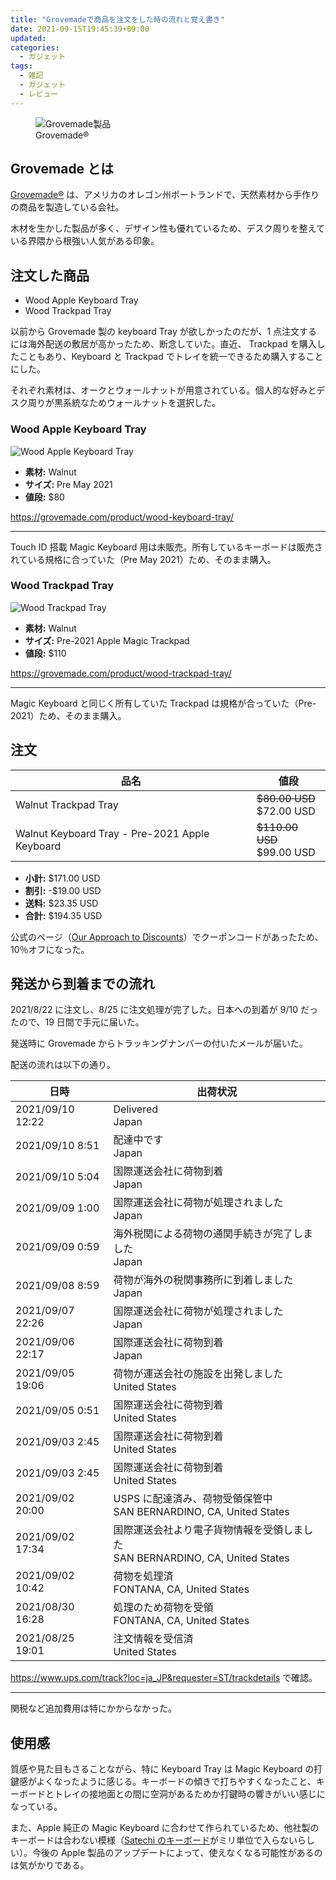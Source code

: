 ```yaml
---
title: "Grovemadeで商品を注文をした時の流れと覚え書き"
date: 2021-09-15T19:45:39+09:00
updated:
categories:
  - ガジェット
tags:
  - 雑記
  - ガジェット
  - レビュー
---
```


<figure>
  <img src="https://user-images.githubusercontent.com/3617124/133427228-5e1a9054-6fd3-41d5-845a-789137502392.jpg" alt="Grovemade製品" />
  <figcaption>Grovemade®</figcaption>
</figure>

## Grovemade とは

[Grovemade®](https://grovemade.com/) は、アメリカのオレゴン州ポートランドで、天然素材から手作りの商品を製造している会社。

木材を生かした製品が多く、デザイン性も優れているため、デスク周りを整えている界隈から根強い人気がある印象。

## 注文した商品

- Wood Apple Keyboard Tray
- Wood Trackpad Tray

以前から Grovemade 製の keyboard Tray が欲しかったのだが、1 点注文するには海外配送の敷居が高かったため、断念していた。直近、 Trackpad を購入したこともあり、Keyboard と Trackpad でトレイを統一できるため購入することにした。

それぞれ素材は、オークとウォールナットが用意されている。個人的な好みとデスク周りが黒系統なためウォールナットを選択した。

### Wood Apple Keyboard Tray

![Wood Apple Keyboard Tray](https://user-images.githubusercontent.com/3617124/134023511-5341dd81-94ab-48b0-b170-8c4a63fc09b3.png)

- **素材:** Walnut
- **サイズ:** Pre May 2021
- **値段:** $80

https://grovemade.com/product/wood-keyboard-tray/

---

Touch ID 搭載 Magic Keyboard 用は未販売。所有しているキーボードは販売されている規格に合っていた（Pre May 2021）ため、そのまま購入。

### Wood Trackpad Tray

![Wood Trackpad Tray](https://user-images.githubusercontent.com/3617124/134023540-c10a5205-b447-4a74-9f7b-3b743920214b.png)

- **素材:** Walnut
- **サイズ:** Pre-2021 Apple Magic Trackpad
- **値段:** $110

https://grovemade.com/product/wood-trackpad-tray/

---

Magic Keyboard と同じく所有していた Trackpad は規格が合っていた（Pre-2021）ため、そのまま購入。

## 注文

| 品名                                           | 値段                            |
| ---------------------------------------------- | ------------------------------- |
| Walnut Trackpad Tray                           | ~~$80.00 USD~~ <br> $72.00 USD  |
| Walnut Keyboard Tray - Pre-2021 Apple Keyboard | ~~$110.00 USD~~ <br> $99.00 USD |

- **小計:** $171.00 USD
- **割引:** -$19.00 USD
- **送料:** $23.35 USD
- **合計:** $194.35 USD

公式のページ（[Our Approach to Discounts](https://grovemade.com/coupon-discount-philosophy/)）でクーポンコードがあったため、10％オフになった。

## 発送から到着までの流れ

2021/8/22 に注文し、8/25 に注文処理が完了した。日本への到着が 9/10 だったので、19 日間で手元に届いた。

発送時に Grovemade からトラッキングナンバーの付いたメールが届いた。

配送の流れは以下の通り。

| 日時             | 出荷状況                                                                        |
| ---------------- | ------------------------------------------------------------------------------- |
| 2021/09/10 12:22 | Delivered<br>Japan                                                              |
| 2021/09/10 8:51  | 配達中です<br>Japan                                                             |
| 2021/09/10 5:04  | 国際運送会社に荷物到着<br>Japan                                                 |
| 2021/09/09 1:00  | 国際運送会社に荷物が処理されました<br>Japan                                     |
| 2021/09/09 0:59  | 海外税関による荷物の通関手続きが完了しました<br>Japan                           |
| 2021/09/08 8:59  | 荷物が海外の税関事務所に到着しました<br>Japan                                   |
| 2021/09/07 22:26 | 国際運送会社に荷物が処理されました<br>Japan                                     |
| 2021/09/06 22:17 | 国際運送会社に荷物到着<br>Japan                                                 |
| 2021/09/05 19:06 | 荷物が運送会社の施設を出発しました<br>United States                             |
| 2021/09/05 0:51  | 国際運送会社に荷物到着<br>United States                                         |
| 2021/09/03 2:45  | 国際運送会社に荷物到着<br>United States                                         |
| 2021/09/03 2:45  | 国際運送会社に荷物到着<br>United States                                         |
| 2021/09/02 20:00 | USPS に配達済み、荷物受領保管中<br>SAN BERNARDINO, CA, United States            |
| 2021/09/02 17:34 | 国際運送会社より電子貨物情報を受領しました<br>SAN BERNARDINO, CA, United States |
| 2021/09/02 10:42 | 荷物を処理済<br>FONTANA, CA, United States                                      |
| 2021/08/30 16:28 | 処理のため荷物を受領<br>FONTANA, CA, United States                              |
| 2021/08/25 19:01 | 注文情報を受信済<br>United States                                               |

https://www.ups.com/track?loc=ja_JP&requester=ST/trackdetails で確認。

---

関税など追加費用は特にかからなかった。

## 使用感

質感や見た目もさることながら、特に Keyboard Tray は Magic Keyboard の打鍵感がよくなったように感じる。キーボードの傾きで打ちやすくなったこと、キーボードとトレイの接地面との間に空洞があるためか打鍵時の響きがいい感じになっている。

また、Apple 純正の Magic Keyboard に合わせて作られているため、他社製のキーボードは合わない模様（[Satechi のキーボード](https://satechi.net/products/slim-x1-bluetooth-backlit-keyboard)がミリ単位で入らないらしい）。今後の Apple 製品のアップデートによって、使えなくなる可能性があるのは気がかりである。
